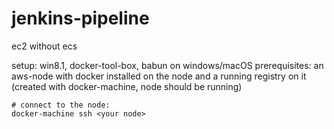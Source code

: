 # jenkins-pipeline
ec2 without ecs

setup: win8.1, docker-tool-box, babun on windows/macOS
prerequisites: an aws-node with docker installed on the node and a running registry on it
(created with docker-machine, node should be running)

```shell
# connect to the node:
docker-machine ssh <your node>
```

